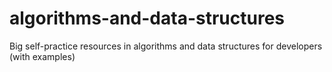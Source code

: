 # algorithms-and-data-structures
Big self-practice resources in algorithms and data structures for developers (with examples) 
